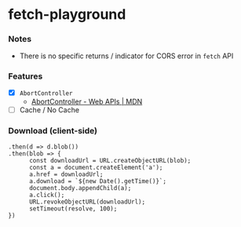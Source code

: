 fetch-playground
================
### Notes
- There is no specific returns / indicator for CORS error in `fetch` API

### Features
- [x] `AbortController`
  - [AbortController - Web APIs | MDN](https://developer.mozilla.org/en-US/docs/Web/API/AbortController)
- [ ] Cache / No Cache

### Download (client-side)
```
.then(d => d.blob())
.then(blob => {
      const downloadUrl = URL.createObjectURL(blob);
      const a = document.createElement('a');
      a.href = downloadUrl;
      a.download = `${new Date().getTime()}`;
      document.body.appendChild(a);
      a.click();
      URL.revokeObjectURL(downloadUrl);
      setTimeout(resolve, 100);
})
```
